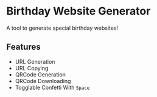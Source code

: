 # Birthday Website Generator
A tool to generate special birthday websites!

## Features
- URL Generation
- URL Copying
- QRCode Generation
- QRCode Downloading
- Togglable Confetti With `Space`
